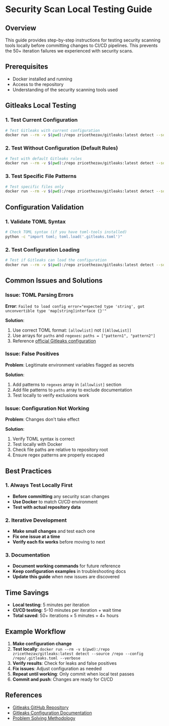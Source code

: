 # Security Scan Local Testing Guide

## Overview

This guide provides step-by-step instructions for testing security scanning tools locally before committing changes to CI/CD pipelines. This prevents the 50+ iteration failures we experienced with security scans.

## Prerequisites

- Docker installed and running
- Access to the repository
- Understanding of the security scanning tools used

## Gitleaks Local Testing

### 1. Test Current Configuration

```bash
# Test Gitleaks with current configuration
docker run --rm -v $(pwd):/repo zricethezav/gitleaks:latest detect --source /repo --config /repo/.gitleaks.toml --verbose
```

### 2. Test Without Configuration (Default Rules)

```bash
# Test with default Gitleaks rules
docker run --rm -v $(pwd):/repo zricethezav/gitleaks:latest detect --source /repo --verbose
```

### 3. Test Specific File Patterns

```bash
# Test specific files only
docker run --rm -v $(pwd):/repo zricethezav/gitleaks:latest detect --source /repo --config /repo/.gitleaks.toml --path docs/ --verbose
```

## Configuration Validation

### 1. Validate TOML Syntax

```bash
# Check TOML syntax (if you have toml-tools installed)
python -c "import toml; toml.load('.gitleaks.toml')"
```

### 2. Test Configuration Loading

```bash
# Test if Gitleaks can load the configuration
docker run --rm -v $(pwd):/repo zricethezav/gitleaks:latest detect --source /repo --config /repo/.gitleaks.toml --help
```

## Common Issues and Solutions

### Issue: TOML Parsing Errors

**Error**: `Failed to load config error="expected type 'string', got unconvertible type 'map[string]interface {}'"`

**Solution**: 
1. Use correct TOML format: `[allowlist]` not `[[AllowList]]`
2. Use arrays for `paths` and `regexes`: `paths = ["pattern1", "pattern2"]`
3. Reference [official Gitleaks configuration](https://github.com/gitleaks/gitleaks)

### Issue: False Positives

**Problem**: Legitimate environment variables flagged as secrets

**Solution**:
1. Add patterns to `regexes` array in `[allowlist]` section
2. Add file patterns to `paths` array to exclude documentation
3. Test locally to verify exclusions work

### Issue: Configuration Not Working

**Problem**: Changes don't take effect

**Solution**:
1. Verify TOML syntax is correct
2. Test locally with Docker
3. Check file paths are relative to repository root
4. Ensure regex patterns are properly escaped

## Best Practices

### 1. Always Test Locally First

- **Before committing** any security scan changes
- **Use Docker** to match CI/CD environment
- **Test with actual repository data**

### 2. Iterative Development

- **Make small changes** and test each one
- **Fix one issue at a time**
- **Verify each fix works** before moving to next

### 3. Documentation

- **Document working commands** for future reference
- **Keep configuration examples** in troubleshooting docs
- **Update this guide** when new issues are discovered

## Time Savings

- **Local testing**: 5 minutes per iteration
- **CI/CD testing**: 5-10 minutes per iteration + wait time
- **Total saved**: 50+ iterations × 5 minutes = 4+ hours

## Example Workflow

1. **Make configuration change**
2. **Test locally**: `docker run --rm -v $(pwd):/repo zricethezav/gitleaks:latest detect --source /repo --config /repo/.gitleaks.toml --verbose`
3. **Verify results**: Check for leaks and false positives
4. **Fix issues**: Adjust configuration as needed
5. **Repeat until working**: Only commit when local test passes
6. **Commit and push**: Changes are ready for CI/CD

## References

- [Gitleaks GitHub Repository](https://github.com/gitleaks/gitleaks)
- [Gitleaks Configuration Documentation](https://github.com/gitleaks/gitleaks/blob/master/config/gitleaks.toml)
- [Problem Solving Methodology](../troubleshooting/problem-solving-methodology.md)
